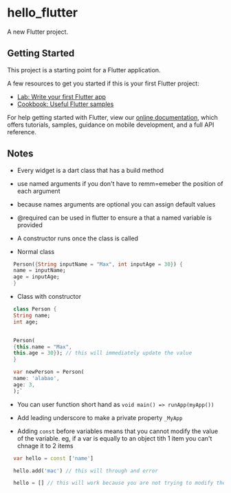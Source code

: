 # hello_flutter

A new Flutter project.

## Getting Started

This project is a starting point for a Flutter application.

A few resources to get you started if this is your first Flutter project:

- [Lab: Write your first Flutter app](https://flutter.dev/docs/get-started/codelab)
- [Cookbook: Useful Flutter samples](https://flutter.dev/docs/cookbook)

For help getting started with Flutter, view our
[online documentation](https://flutter.dev/docs), which offers tutorials,
samples, guidance on mobile development, and a full API reference.

## Notes

- Every widget is a dart class that has a build method

- use named arguments if you don't have to remm=emeber the position of each argument
- because names arguments are optional you can assign default values
- @required can be used in flutter to ensure a that a named variable is provided
- A constructor runs once the class is called

- Normal class

```dart
  Person({String inputName = "Max", int inputAge = 30}) {
  name = inputName;
  age = inputAge;
  }
```

- Class with constructor

```dart
  class Person {
  String name;
  int age;


  Person(
  {this.name = "Max",
  this.age = 30}); // this will immediately update the value
  }

  var newPerson = Person(
  name: 'alabao',
  age: 3,
  );`
```

- You can user function short hand as `void main() => runApp(myApp())`

- Add leading underscore to make a private property `_MyApp`

- Adding `const` before variables means that you cannot modify the value of the variable. eg, if a var is equally to an object tith 1 item you can't chnage it to 2 items

```dart
  var hello = const ['name']

  hello.add('mac') // this will through and error

  hello = [] // this will work because you are not trying to modify the list
```
